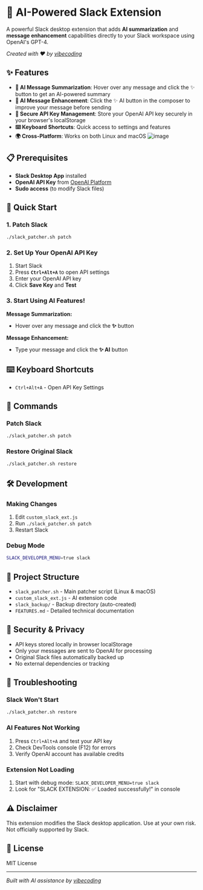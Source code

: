 # 🚀 AI-Powered Slack Extension

A powerful Slack desktop extension that adds **AI summarization** and **message enhancement** capabilities directly to your Slack workspace using OpenAI's GPT-4.

*Created with ❤️ by [vibecoding](https://vibecoding.com)*

## ✨ Features

- **🤖 AI Message Summarization**: Hover over any message and click the ✨ button to get an AI-powered summary
- **📝 AI Message Enhancement**: Click the ✨ AI button in the composer to improve your message before sending
- **🔐 Secure API Key Management**: Store your OpenAI API key securely in your browser's localStorage
- **⌨️ Keyboard Shortcuts**: Quick access to settings and features
- **🌍 Cross-Platform**: Works on both Linux and macOS
![image](https://github.com/user-attachments/assets/a2a96bbb-62a3-429e-a44b-89cd3aa1c95a)

## 📋 Prerequisites

- **Slack Desktop App** installed
- **OpenAI API Key** from [OpenAI Platform](https://platform.openai.com/api-keys)
- **Sudo access** (to modify Slack files)

## 🚀 Quick Start

### 1. Patch Slack
```bash
./slack_patcher.sh patch
```

### 2. Set Up Your OpenAI API Key
1. Start Slack
2. Press **`Ctrl+Alt+A`** to open API settings
3. Enter your OpenAI API key
4. Click **Save Key** and **Test**

### 3. Start Using AI Features!

**Message Summarization:**
- Hover over any message and click the **✨** button

**Message Enhancement:**
- Type your message and click the **✨ AI** button

## ⌨️ Keyboard Shortcuts

- `Ctrl+Alt+A` - Open API Key Settings

## 🔧 Commands

### Patch Slack
```bash
./slack_patcher.sh patch
```

### Restore Original Slack
```bash
./slack_patcher.sh restore
```

## 🛠️ Development

### Making Changes
1. Edit `custom_slack_ext.js`
2. Run `./slack_patcher.sh patch`
3. Restart Slack

### Debug Mode
```bash
SLACK_DEVELOPER_MENU=true slack
```

## 📁 Project Structure

- `slack_patcher.sh` - Main patcher script (Linux & macOS)
- `custom_slack_ext.js` - AI extension code
- `slack_backup/` - Backup directory (auto-created)
- `FEATURES.md` - Detailed technical documentation

## 🔐 Security & Privacy

- API keys stored locally in browser localStorage
- Only your messages are sent to OpenAI for processing
- Original Slack files automatically backed up
- No external dependencies or tracking

## 🚨 Troubleshooting

### Slack Won't Start
```bash
./slack_patcher.sh restore
```

### AI Features Not Working
1. Press `Ctrl+Alt+A` and test your API key
2. Check DevTools console (F12) for errors
3. Verify OpenAI account has available credits

### Extension Not Loading
1. Start with debug mode: `SLACK_DEVELOPER_MENU=true slack`
2. Look for "SLACK EXTENSION: ✅ Loaded successfully!" in console

## ⚠️ Disclaimer

This extension modifies the Slack desktop application. Use at your own risk. Not officially supported by Slack.

## 📄 License

MIT License

---

*Built with AI assistance by [vibecoding](https://vibecoding.com)* 

